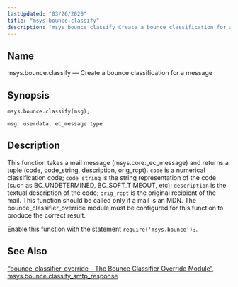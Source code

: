 ```yaml
---
lastUpdated: "03/26/2020"
title: "msys.bounce.classify"
description: "msys bounce classify Create a bounce classification for a message msys bounce classify msg This function takes a mail message msys core ec message and returns a tuple code code string description orig rcpt code is a numerical classification code code string is the string representation of the code such..."
---
```


<a name="lua.ref.msys.bounce.classify"></a> 
## Name

msys.bounce.classify — Create a bounce classification for a message

<a name="idp26203472"></a> 
## Synopsis

`msys.bounce.classify(msg);`

`msg: userdata, ec_message type`<a name="idp26206128"></a> 
## Description

This function takes a mail message (msys.core:_ec_message) and returns a tuple (code, code_string, description, orig_rcpt). `code` is a numerical classification code; `code_string` is the string representation of the code (such as BC_UNDETERMINED, BC_SOFT_TIMEOUT, etc); `description` is the textual description of the code; `orig_rcpt` is the original recipient of the mail. This function should be called only if a mail is an MDN. The bounce_classifier_override module must be configured for this function to produce the correct result.

Enable this function with the statement `require('msys.bounce');`.

<a name="idp26210944"></a> 
## See Also

[“bounce_classifier_override – The Bounce Classifier Override Module”](/momentum/3/3-reference/3-reference-modules-bounce-classifier-override), [msys.bounce.classify_smtp_response](/momentum/3/3-reference/3-reference-lua-ref-msys-bounce-classify-smtp-response)